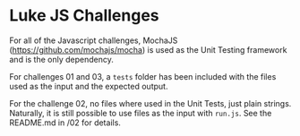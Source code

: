 # Luke JS Challenges #

For all of the Javascript challenges, MochaJS (https://github.com/mochajs/mocha) is used as the Unit Testing framework and is the only dependency.

For challenges 01 and 03, a `tests` folder has been included with the files used as the input and the expected output.

For the challenge 02, no files where used in the Unit Tests, just plain strings. Naturally, it is still possible to use files as the input with `run.js`. See the README.md in /02 for details.